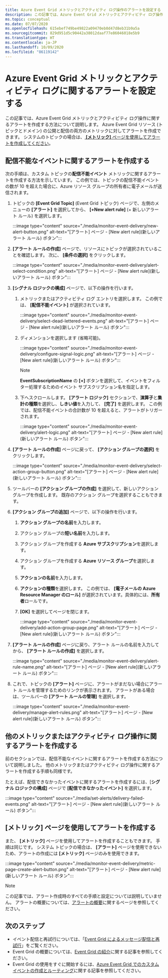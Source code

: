 ```yaml
---
title: Azure Event Grid メトリックとアクティビティ ログ操作のアラートを設定する
description: この記事では、Azure Event Grid メトリックとアクティビティ ログ操作に関するアラートを作成する方法について説明します。
ms.topic: conceptual
ms.date: 07/07/2020
ms.openlocfilehash: 615ebef749be49822a09470eb0d47d8eb31b9a5a
ms.sourcegitcommit: 829d951d5c90442a38012daaf77e86046018e5b9
ms.translationtype: HT
ms.contentlocale: ja-JP
ms.lasthandoff: 10/09/2020
ms.locfileid: "86119142"
---
```

# <a name="set-alerts-on-azure-event-grid-metrics-and-activity-logs"></a>Azure Event Grid メトリックとアクティビティ ログに関するアラートを設定する
この記事では、Azure Event Grid メトリックとアクティビティ ログ操作に関するアラートを作成する方法について説明します。 Azure Event Grid リソース (トピックとドメイン) の公開と配信の両方のメトリックに対してアラートを作成できます。 システムのトピックの場合は、[ **[メトリック]** ページを使用してアラートを作成してください](#create-alerts-using-the-metrics-page)。

## <a name="create-alerts-on-dead-lettered-events"></a>配信不能なイベントに関するアラートを作成する
次の手順は、カスタム トピックの**配信不能イベント** メトリックに関するアラートを作成する方法を示しています。 この例では、トピックの配信不能イベントの数が 10 を超えた場合に、Azure リソース グループの所有者に電子メールが送信されます。 

1. トピックの **[Event Grid Topic]** \(Event Grid トピック\) ページで、左側のメニューの **[アラート]** を選択してから、 **[+New alert rule]** \(+ 新しいアラート ルール\) を選択します。 

    :::image type="content" source="./media/monitor-event-delivery/new-alert-button.png" alt-text="[アラート] ページ - [New alert rule]\(新しいアラート ルール\) ボタン":::
2. **[アラート ルールの作成]** ページで、リソースにトピックが選択されていることを確認します。 次に、 **[条件の選択]** をクリックします。 

    :::image type="content" source="./media/monitor-event-delivery/alert-select-condition.png" alt-text="[アラート] ページ - [New alert rule]\(新しいアラート ルール\) ボタン":::    
3. **[シグナル ロジックの構成]** ページで、以下の操作を行います。
    1. メトリックまたはアクティビティ ログ エントリを選択します。 この例では、 **[配信不能イベント]** が選択されています。 

        :::image type="content" source="./media/monitor-event-delivery/select-dead-lettered-events.png" alt-text="[アラート] ページ - [New alert rule]\(新しいアラート ルール\) ボタン":::        
    2. ディメンションを選択します (省略可能)。 
        
        :::image type="content" source="./media/monitor-event-delivery/configure-signal-logic.png" alt-text="[アラート] ページ - [New alert rule]\(新しいアラート ルール\) ボタン":::        

        > [!NOTE]
        > **EventSubscriptionName** の **[+]** ボタンを選択して、イベントをフィルター処理するためのイベント サブスクリプション名を指定します。 
    3. 下へスクロールします。 **[アラート ロジック]** セクションで、**演算子**と**集計の種類**を選択し、**しきい値**を入力して、 **[完了]** を選択します。 この例では、配信不能イベントの合計数が 10 を超えると、アラートがトリガーされます。 
    
        :::image type="content" source="./media/monitor-event-delivery/alert-logic.png" alt-text="[アラート] ページ - [New alert rule]\(新しいアラート ルール\) ボタン":::                
4. **[アラート ルールの作成]** ページに戻って、 **[アクション グループの選択]** をクリックします。

    :::image type="content" source="./media/monitor-event-delivery/select-action-group-button.png" alt-text="[アラート] ページ - [New alert rule]\(新しいアラート ルール\) ボタン":::
5. ツールバーの **[アクション グループの作成]** を選択して、新しいアクション グループを作成します。 既存のアクション グループを選択することもできます。        
6. **[アクション グループの追加]** ページで、以下の操作を行います。
    1. **アクション グループの名前**を入力します。
    1. アクション グループの**短い名前**を入力します。
    1. アクション グループを作成する **Azure サブスクリプション**を選択します。
    1. アクション グループを作成する **Azure リソース グループ**を選択します。
    1. **アクションの名前**を入力します。 
    1. **アクションの種類**を選択します。 この例では、 **[電子メールの Azure Resource Manager のロール]** が選択されています。具体的には、**所有者**ロールです。 
    1. **[OK]** を選択してページを閉じます。 
    
        :::image type="content" source="./media/monitor-event-delivery/add-action-group-page.png" alt-text="[アラート] ページ - [New alert rule]\(新しいアラート ルール\) ボタン":::                   
7. **[アラート ルールの作成]** ページに戻り、アラート ルールの名前を入力してから、 **[アラート ルールの作成]** を選択します。

    :::image type="content" source="./media/monitor-event-delivery/alert-rule-name.png" alt-text="[アラート] ページ - [New alert rule]\(新しいアラート ルール\) ボタン":::  
8. これで、トピックの **[アラート]** ページに、アラートがまだない場合にアラート ルールを管理するためのリンクが表示されます。 アラートがある場合は、ツールバーの **[アラート ルールの管理]** を選択します。  

    :::image type="content" source="./media/monitor-event-delivery/manage-alert-rules.png" alt-text="[アラート] ページ - [New alert rule]\(新しいアラート ルール\) ボタン":::

## <a name="create-alerts-on-other-metrics-or-activity-log-operations"></a>他のメトリックまたはアクティビティ ログ操作に関するアラートを作成する
前のセクションでは、配信不能なイベントに関するアラートを作成する方法について説明しました。 他のメトリックまたはアクティビティ ログ操作に関するアラートを作成する手順も同様です。 

たとえば、配信できなかったイベントに関するアラートを作成するには、[**シグナル ロジックの構成]** ページで **[配信できなかったイベント]** を選択します。 

:::image type="content" source="./media/set-alerts/delivery-failed-events.png" alt-text="[アラート] ページ - [New alert rule]\(新しいアラート ルール\) ボタン":::


## <a name="create-alerts-using-the-metrics-page"></a>[メトリック] ページを使用してアラートを作成する
また、 **[メトリック]** ページを使用してアラートを作成することもできます。 手順は同じです。 システム トピックの場合は、 **[アラート]** ページを使用できないため、アラートの作成には **[メトリック]** ページのみを使用できます。 

:::image type="content" source="./media/monitor-event-delivery/metric-page-create-alert-button.png" alt-text="[アラート] ページ - [New alert rule]\(新しいアラート ルール\) ボタン":::   
    

> [!NOTE]
> この記事では、アラート作成時のすべての手順と設定については説明していません。 アラートの概要については、[アラートの概要](../azure-monitor/platform/alerts-metric.md)に関するページを参照してください。

## <a name="next-steps"></a>次のステップ

* イベント配信と再試行については、「[Event Grid によるメッセージ配信と再試行](delivery-and-retry.md)」をご覧ください。
* Event Grid の概要については、[Event Grid の紹介](overview.md)に関する記事を参照してください。
* Event Grid の使用をすぐに開始するには、[Azure Event Grid でのカスタム イベントの作成とルーティング](custom-event-quickstart.md)に関する記事を参照してください。
